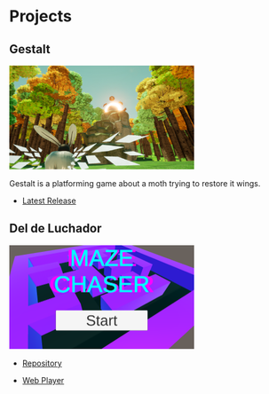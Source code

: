 # Projects

## Gestalt

<img src="tempsnip.png" alt="Fade" width="333"/>

Gestalt is a platforming game about a moth trying to restore it wings.

* [Latest Release](https://team-forest.itch.io/gestalt)

## Del de Luchador

<img src="mazechaser.png" alt="Maze Chaser" width="333"/>

* [Repository]()

* [Web Player](https://bashmckill.itch.io/del-de-lucha)

